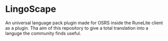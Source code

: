 # LingoScape
An universal language pack plugin made for OSRS inside the RuneLite client as a plugin. Tha aim of this repository to give a total translation into a languge the community finds useful. 
